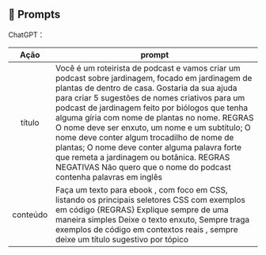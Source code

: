 ## 🧠 Prompts


ChatGPT：

|   Ação   | prompt                                                                                                                                                                                                                                                                         |
| :------: | ------------------------------------------------------------------------------------------------------------------------------------------------------------------------------------------------------------------------------------------------------------------------------ |
|  título  | Você é um roteirista de podcast e vamos criar um podcast sobre jardinagem, focado em jardinagem de plantas de dentro de casa. Gostaria da sua ajuda para criar 5 sugestões de nomes criativos para um podcast de jardinagem feito por biólogos que tenha alguma gíria com nome de plantas no nome. REGRAS  O nome deve ser enxuto, um nome e um subtítulo;  O nome deve conter algum trocadilho de nome de plantas;  O nome deve conter alguma palavra forte que remeta a jardinagem ou botânica. REGRAS NEGATIVAS  Não quero que o nome do podcast contenha palavras em inglês                                                 |
| conteúdo | Faça um texto para ebook , com foco em CSS, listando os principais seletores CSS com exemplos em código {REGRAS} Explique sempre de uma maneira simples Deixe o texto enxuto, Sempre traga exemplos de código em contextos reais , sempre deixe um título sugestivo por tópico |

